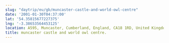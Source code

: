 ```yaml
---
slug: "daytrip/eu/gb/muncaster-castle-and-world-owl-centre"
date: '2001-01-30T04:37:00'
lat: '54.35815677227375'
lng: '-3.38653564453125'
location: A595, Muncaster, Cumberland, England, CA18 1RD, United Kingdom
title: muncaster castle and world owl centre.
---
```



